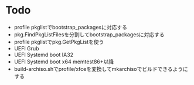 # Todo

- profile pkglistでbootstrap_packagesに対応する
- pkg.FindPkgListFilesを分割してbootstrap_packagesに対応する
- profile pkglistでpkg.GetPkgListを使う
- UEFI Grub
- UEFI Systemd boot IA32
- UEFI Systemd boot x64 memtest86+以降
- build-archiso.shでprofile/xfceを変換してmkarchisoでビルドできるようにする
